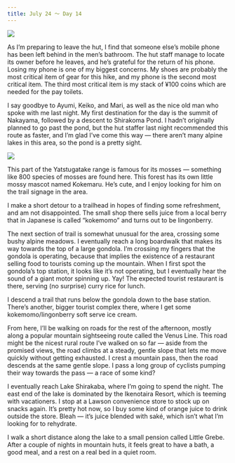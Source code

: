 ```yaml
---
title: July 24 ～ Day 14
---
```


![](./images/IMG_8320.jpg)

As I’m preparing to leave the hut, I find that someone else’s mobile phone has been left behind in the men’s bathroom. The hut staff manage to locate its owner before he leaves, and he’s grateful for the return of his phone. Losing my phone is one of my biggest concerns. My shoes are probably the most critical item of gear for this hike, and my phone is the second most critical item. The third most critical item is my stack of ¥100 coins which are needed for the pay toilets.

I say goodbye to Ayumi, Keiko, and Mari, as well as the nice old man who spoke with me last night. My first destination for the day is the summit of Nakayama, followed by a descent to Shirakoma Pond. I hadn’t originally planned to go past the pond, but the hut staffer last night recommended this route as faster, and I’m glad I’ve come this way — there aren’t many alpine lakes in this area, so the pond is a pretty sight.

![](./images/IMG_8345.jpg)

This part of the Yatstugatake range is famous for its mosses — something like 800 species of mosses are found here. This forest has its own little mossy mascot named Kokemaru. He’s cute, and I enjoy looking for him on the trail signage in the area.

I make a short detour to a trailhead in hopes of finding some refreshment, and am not disappointed. The small shop there sells juice from a local berry that in Japanese is called “kokemomo” and turns out to be lingonberry.

The next section of trail is somewhat unusual for the area, crossing some bushy alpine meadows. I eventually reach a long boardwalk that makes its way towards the top of a large gondola. I’m crossing my fingers that the gondola is operating, because that implies the existence of a restaurant selling food to tourists coming up the mountain. When I first spot the gondola’s top station, it looks like it’s not operating, but I eventually hear the sound of a giant motor spinning up. Yay! The expected tourist restaurant is there, serving (no surprise) curry rice for lunch.

I descend a trail that runs below the gondola down to the base station. There’s another, bigger tourist complex there, where I get some kokemomo/lingonberry soft serve ice cream.

From here, I’ll be walking on roads for the rest of the afternoon, mostly along a popular mountain sightseeing route called the Venus Line. This road might be the nicest rural route I’ve walked on so far — aside from the promised views, the road climbs at a steady, gentle slope that lets me move quickly without getting exhausted. I crest a mountain pass, then the road descends at the same gentle slope. I pass a long group of cyclists pumping their way towards the pass — a race of some kind?

I eventually reach Lake Shirakaba, where I’m going to spend the night. The east end of the lake is dominated by the Ikenotaira Resort, which is teeming with vacationers. I stop at a Lawson convenience store to stock up on snacks again. It’s pretty hot now, so I buy some kind of orange juice to drink outside the store. Bleah — it’s juice blended with saké, which isn’t what I’m looking for to rehydrate.

I walk a short distance along the lake to a small pension called Little Grebe. After a couple of nights in mountain huts, it feels great to have a bath, a good meal, and a rest on a real bed in a quiet room.
